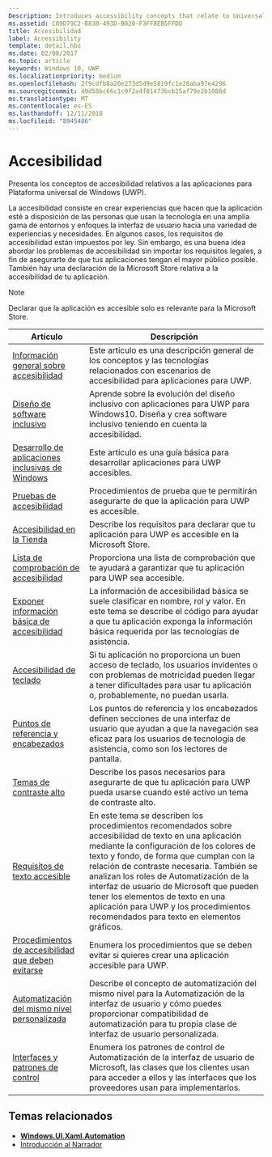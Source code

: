 ```yaml
---
Description: Introduces accessibility concepts that relate to Universal Windows Platform (UWP) apps.
ms.assetid: C89D79C2-B830-493D-B020-F3FF8EB5FFDD
title: Accesibilidad
label: Accessibility
template: detail.hbs
ms.date: 02/08/2017
ms.topic: article
keywords: Windows 10, UWP
ms.localizationpriority: medium
ms.openlocfilehash: 2f9cdfb8a20e273d5d9e5819fc1e28aba97e4296
ms.sourcegitcommit: 49d58bc66c1c9f2a4f81473bcb25af79e2b1088d
ms.translationtype: MT
ms.contentlocale: es-ES
ms.lasthandoff: 12/11/2018
ms.locfileid: "8945486"
---
```

# <a name="accessibility"></a>Accesibilidad  



Presenta los conceptos de accesibilidad relativos a las aplicaciones para Plataforma universal de Windows (UWP).

La accesibilidad consiste en crear experiencias que hacen que la aplicación esté a disposición de las personas que usan la tecnología en una amplia gama de entornos y enfoques la interfaz de usuario hacia una variedad de experiencias y necesidades. En algunos casos, los requisitos de accesibilidad están impuestos por ley. Sin embargo, es una buena idea abordar los problemas de accesibilidad sin importar los requisitos legales, a fin de asegurarte de que tus aplicaciones tengan el mayor público posible. También hay una declaración de la Microsoft Store relativa a la accesibilidad de tu aplicación.

> [!NOTE]
> Declarar que la aplicación es accesible solo es relevante para la Microsoft Store.

| Artículo | Descripción |
|---------|-------------|
| [Información general sobre accesibilidad](accessibility-overview.md) | Este artículo es una descripción general de los conceptos y las tecnologías relacionados con escenarios de accesibilidad para aplicaciones para UWP. |
| [Diseño de software inclusivo](designing-inclusive-software.md) | Aprende sobre la evolución del diseño inclusivo con aplicaciones para UWP para Windows10.  Diseña y crea software inclusivo teniendo en cuenta la accesibilidad. |
| [Desarrollo de aplicaciones inclusivas de Windows](developing-inclusive-windows-apps.md) | Este artículo es una guía básica para desarrollar aplicaciones para UWP accesibles. |
| [Pruebas de accesibilidad](accessibility-testing.md) | Procedimientos de prueba que te permitirán asegurarte de que la aplicación para UWP es accesible. |
| [Accesibilidad en la Tienda](accessibility-in-the-store.md) | Describe los requisitos para declarar que tu aplicación para UWP es accesible en la Microsoft Store. |
| [Lista de comprobación de accesibilidad](accessibility-checklist.md) | Proporciona una lista de comprobación que te ayudará a garantizar que tu aplicación para UWP sea accesible. |
| [Exponer información básica de accesibilidad](basic-accessibility-information.md) | La información de accesibilidad básica se suele clasificar en nombre, rol y valor. En este tema se describe el código para ayudar a que tu aplicación exponga la información básica requerida por las tecnologías de asistencia. |
| [Accesibilidad de teclado](keyboard-accessibility.md) | Si tu aplicación no proporciona un buen acceso de teclado, los usuarios invidentes o con problemas de motricidad pueden llegar a tener dificultades para usar tu aplicación o, probablemente, no puedan usarla. |
| [Puntos de referencia y encabezados](landmarks-and-headings.md) | Los puntos de referencia y los encabezados definen secciones de una interfaz de usuario que ayudan a que la navegación sea eficaz para los usuarios de tecnología de asistencia, como son los lectores de pantalla. |
| [Temas de contraste alto](high-contrast-themes.md) | Describe los pasos necesarios para asegurarte de que tu aplicación para UWP pueda usarse cuando esté activo un tema de contraste alto. |
| [Requisitos de texto accesible](accessible-text-requirements.md) | En este tema se describen los procedimientos recomendados sobre accesibilidad de texto en una aplicación mediante la configuración de los colores de texto y fondo, de forma que cumplan con la relación de contraste necesaria. También se analizan los roles de Automatización de la interfaz de usuario de Microsoft que pueden tener los elementos de texto en una aplicación para UWP y los procedimientos recomendados para texto en elementos gráficos. |
| [Procedimientos de accesibilidad que deben evitarse](practices-to-avoid.md) | Enumera los procedimientos que se deben evitar si quieres crear una aplicación accesible para UWP. |
| [Automatización del mismo nivel personalizada](custom-automation-peers.md) | Describe el concepto de automatización del mismo nivel para la Automatización de la interfaz de usuario y cómo puedes proporcionar compatibilidad de automatización para tu propia clase de interfaz de usuario personalizada. |
| [Interfaces y patrones de control](control-patterns-and-interfaces.md) | Enumera los patrones de control de Automatización de la interfaz de usuario de Microsoft, las clases que los clientes usan para acceder a ellos y las interfaces que los proveedores usan para implementarlos. |

## <a name="related-topics"></a>Temas relacionados  
* [**Windows.UI.Xaml.Automation**](https://msdn.microsoft.com/library/windows/apps/BR209179) 
* [Introducción al Narrador](https://support.microsoft.com/en-us/help/22798/windows-10-narrator-get-started)